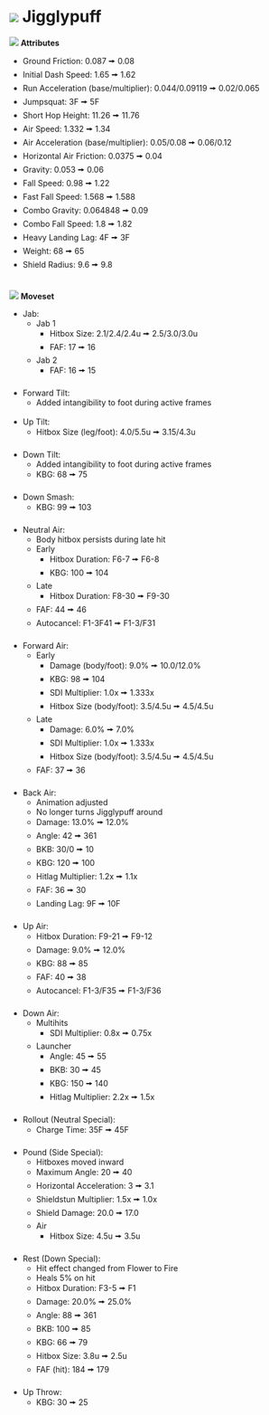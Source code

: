 # ![](../../images/Stock_Purin.png) Jigglypuff

<link rel="stylesheet" type="text/css" rel="noopener" target="_blank" href="../../style.css">

![](../../images/SmashBall.png) <b>Attributes</b>
  - Ground Friction: 0.087 🠚 0.08
  - Initial Dash Speed: 1.65 🠚 1.62
  - Run Acceleration (base/multiplier): 0.044/0.09119 🠚 0.02/0.065
  - Jumpsquat: 3F 🠚 5F
  - Short Hop Height: 11.26 🠚 11.76
  - Air Speed: 1.332 🠚 1.34
  - Air Acceleration (base/multiplier): 0.05/0.08 🠚 0.06/0.12
  - Horizontal Air Friction: 0.0375 🠚 0.04
  - Gravity: 0.053 🠚 0.06
  - Fall Speed: 0.98 🠚 1.22
  - Fast Fall Speed: 1.568 🠚 1.588
  - Combo Gravity: 0.064848 🠚 0.09
  - Combo Fall Speed: 1.8 🠚 1.82
  - Heavy Landing Lag: 4F 🠚 3F
  - Weight: 68 🠚 65
  - Shield Radius: 9.6 🠚 9.8
<br><br>

![](../../images/SmashBall.png) <b>Moveset</b>
  - Jab:
    - Jab 1
      - Hitbox Size: <buff>2.1/2.4/2.4u 🠚 2.5/3.0/3.0u</buff>
      - FAF: <buff>17 🠚 16</buff>
    - Jab 2
      - FAF: <buff>16 🠚 15</buff>
<br><br>
  - Forward Tilt:
    - <buff>Added intangibility to foot during active frames</buff>
<br><br>
  - Up Tilt:
    - Hitbox Size (leg/foot): <nerf>4.0/5.5u 🠚 3.15/4.3u</nerf>
<br><br>
  - Down Tilt:
    - <buff>Added intangibility to foot during active frames</buff>
    - KBG: <buff>68 🠚 75</buff>
<br><br>
  - Down Smash:
    - KBG: <buff>99 🠚 103</buff>
<br><br>
  - Neutral Air:
    - <buff>Body hitbox persists during late hit</buff>
    - Early
      - Hitbox Duration: <buff>F6-7 🠚 F6-8</buff>
      - KBG: <buff>100 🠚 104</buff>
    - Late
      - Hitbox Duration: <adjust>F8-30 🠚 F9-30</adjust>
    - FAF: <nerf>44 🠚 46</nerf>
    - Autocancel: <buff>F1-3F41 🠚 F1-3/F31</buff>
<br><br>
  - Forward Air:
    - Early
      - Damage (body/foot): <buff>9.0% 🠚 10.0/12.0%</buff>
      - KBG: <buff>98 🠚 104</buff>
      - SDI Multiplier: <nerf>1.0x 🠚 1.333x</nerf>
      - Hitbox Size (body/foot): <buff>3.5/4.5u 🠚 4.5/4.5u</buff>
    - Late
      - Damage: <buff>6.0% 🠚 7.0%</buff>
      - SDI Multiplier: <nerf>1.0x 🠚 1.333x</nerf>
      - Hitbox Size (body/foot): <buff>3.5/4.5u 🠚 4.5/4.5u</buff>
    - FAF: <buff>37 🠚 36</buff>
<br><br>
  - Back Air:
    - <rework>Animation adjusted</rework>
    - <rework>No longer turns Jigglypuff around</rework>
    - Damage: <nerf>13.0% 🠚 12.0%</nerf>
    - Angle: <rework>42 🠚 361</rework>
    - BKB: <rework>30/0 🠚 10</rework>
    - KBG: <rework>120 🠚 100</rework>
    - Hitlag Multiplier: <adjust>1.2x 🠚 1.1x</adjust>
    - FAF: <buff>36 🠚 30</buff>
    - Landing Lag: <nerf>9F 🠚 10F</nerf>
<br><br>
  - Up Air:
    - Hitbox Duration: <nerf>F9-21 🠚 F9-12</nerf>
    - Damage: <buff>9.0% 🠚 12.0%</buff>
    - KBG: <adjust>88 🠚 85</adjust>
    - FAF: <buff>40 🠚 38</buff>
    - Autocancel: <nerf>F1-3/F35 🠚 F1-3/F36</nerf>
<br><br>
  - Down Air:
    - Multihits
      - SDI Multiplier: <buff>0.8x 🠚 0.75x</buff>
    - Launcher
      - Angle: <buff>45 🠚 55</buff>
      - BKB: <adjust>30 🠚 45</adjust>
      - KBG: <adjust>150 🠚 140</adjust>
      - Hitlag Multiplier: <adjust>2.2x 🠚 1.5x</adjust>
<br><br>
  - Rollout (Neutral Special):
    - Charge Time: <nerf>35F 🠚 45F</nerf>
<br><br>
  - Pound (Side Special):
    - <nerf>Hitboxes moved inward</nerf>
    - Maximum Angle: <buff>20 🠚 40</buff>
    - Horizontal Acceleration: <buff>3 🠚 3.1</buff>
    - Shieldstun Multiplier: <nerf>1.5x 🠚 1.0x</nerf>
    - Shield Damage: <nerf>20.0 🠚 17.0</nerf>
    - Air
      - Hitbox Size: <nerf>4.5u 🠚 3.5u</nerf>
<br><br>
  - Rest (Down Special):
    - <nerf>Hit effect changed from Flower to Fire</nerf>
    - <buff>Heals 5% on hit</buff>
    - Hitbox Duration: <rework>F3-5 🠚 F1</rework>
    - Damage: <buff>20.0% 🠚 25.0%</buff>
    - Angle: <rework>88 🠚 361</rework>
    - BKB: <nerf>100 🠚 85</nerf>
    - KBG: <buff>66 🠚 79</buff>
    - Hitbox Size: <nerf>3.8u 🠚 2.5u</nerf>
    - FAF (hit): <buff>184 🠚 179</buff>
<br><br>
  - Up Throw:
    - KBG: <adjust>30 🠚 25</adjust>

<script src="../../arrow.js">
</script>